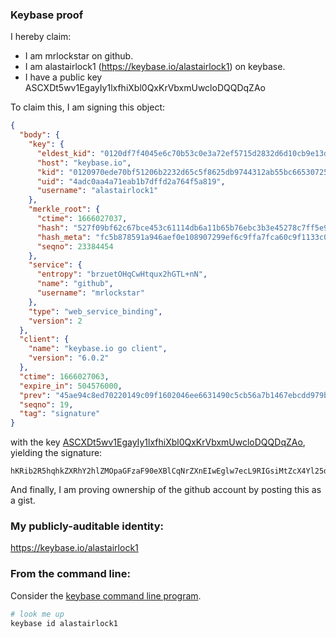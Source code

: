 ### Keybase proof

I hereby claim:

  * I am mrlockstar on github.
  * I am alastairlock1 (https://keybase.io/alastairlock1) on keybase.
  * I have a public key ASCXDt5wv1EgayIy1lxfhiXbl0QxKrVbxmUwcloDQQDqZAo

To claim this, I am signing this object:

```json
{
  "body": {
    "key": {
      "eldest_kid": "0120df7f4045e6c70b53c0e3a72ef5715d2832d6d10cb9e13da1ce1ad9ffe1cd0a160a",
      "host": "keybase.io",
      "kid": "0120970ede70bf51206b2232d65c5f8625db9744312ab55bc66530725a034100ea640a",
      "uid": "4adc0aa4a71eab1b7dffd2a764f5a819",
      "username": "alastairlock1"
    },
    "merkle_root": {
      "ctime": 1666027037,
      "hash": "527f09bf62c67bce453c61114db6a11b65b76ebc3b3e45278c7ff5e9d111564d4947909de357bf470c99ced3d64ecbf6fabfabef2c9d71293373fe1248983a41",
      "hash_meta": "fc5b878591a946aef0e108907299ef6c9ffa7fca60c9f1133c0135c36483d330",
      "seqno": 23384454
    },
    "service": {
      "entropy": "brzuetOHqCwHtqux2hGTL+nN",
      "name": "github",
      "username": "mrlockstar"
    },
    "type": "web_service_binding",
    "version": 2
  },
  "client": {
    "name": "keybase.io go client",
    "version": "6.0.2"
  },
  "ctime": 1666027063,
  "expire_in": 504576000,
  "prev": "45ae94c8ed70220149c09f1602046ee6631490c5cb56a7b1467ebcdd979bff46",
  "seqno": 19,
  "tag": "signature"
}
```

with the key [ASCXDt5wv1EgayIy1lxfhiXbl0QxKrVbxmUwcloDQQDqZAo](https://keybase.io/alastairlock1), yielding the signature:

```
hKRib2R5hqhkZXRhY2hlZMOpaGFzaF90eXBlCqNrZXnEIwEglw7ecL9RIGsiMtZcX4Yl25dEMSq1W8ZlMHJaA0EA6mQKp3BheWxvYWTESpcCE8QgRa6UyO1wIgFJwJ8WAgRu5mMUkMXLVqexRn683Zeb/0bEIAZ77Ek+lPf2mi0w40bQUh2L4UETV3aZsCwtccbBQ2iNAgHCo3NpZ8RAGYjehu1q+l1vzUG09Ei0hR8llMvNfRZ7jxsWepphLtoOprsDr818h8SxLNPddSqhL70m1O5B+4yNwVJkBiMBD6hzaWdfdHlwZSCkaGFzaIKkdHlwZQildmFsdWXEIALakCnqESCSehVx21GdaTIwtoyyIBbPC1BZCJijTKp+o3RhZ80CAqd2ZXJzaW9uAQ==

```

And finally, I am proving ownership of the github account by posting this as a gist.

### My publicly-auditable identity:

https://keybase.io/alastairlock1

### From the command line:

Consider the [keybase command line program](https://keybase.io/download).

```bash
# look me up
keybase id alastairlock1
```
